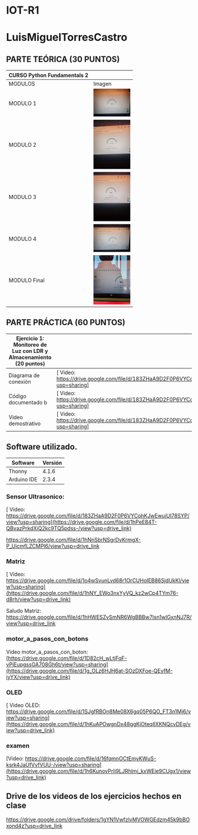 # IOT-R1
# LuisMiguelTorresCastro

## PARTE TEÓRICA (30 PUNTOS)
|CURSO Python Fundamentals 2||
|--|--|
|MODULOS|Imagen|
|MODULO 1|<img src="https://github.com/LuisMiguelTorresCastro/IOT-R1/blob/main/examen_python/1.jpeg" width="100"/>|
|MODULO 2|<img src="https://github.com/LuisMiguelTorresCastro/IOT-R1/blob/main/examen_python/2.jpeg" width="100"/>|
|MODULO 3|<img src="https://github.com/LuisMiguelTorresCastro/IOT-R1/blob/main/examen_python/3.jpeg" width="100"/>|
|MODULO 4|<img src="https://github.com/LuisMiguelTorresCastro/IOT-R1/blob/main/examen_python/4.jpeg" width="100"/>|
|MODULO Final|<img src="https://github.com/LuisMiguelTorresCastro/IOT-R1/blob/main/examen_python/final.jpeg" width="100"/>|

## PARTE PRÁCTICA (60 PUNTOS)
|Ejercicio 1: Monitoreo de Luz con LDR y Almacenamiento (20 puntos)||
|--|--|
|Diagrama de conexión|[ Video: https://drive.google.com/file/d/183ZHaA9D2F0P6VYCohKJwEwuiUI78SYP/view?usp=sharing]|
|Código documentado b|[ Video: https://drive.google.com/file/d/183ZHaA9D2F0P6VYCohKJwEwuiUI78SYP/view?usp=sharing]|
|Video demostrativo |[ Video: https://drive.google.com/file/d/183ZHaA9D2F0P6VYCohKJwEwuiUI78SYP/view?usp=sharing]|


## Software utilizado.
|Software|Versión|
|--|--|
|Thonny|4.1.6|
|Arduino IDE|2.3.4|

### Sensor Ultrasonico:

[ Video: https://drive.google.com/file/d/183ZHaA9D2F0P6VYCohKJwEwuiUI78SYP/view?usp=sharing](https://drive.google.com/file/d/1hPeE84T-QBvazPrkdXiQ2kc9TQ5pdss-/view?usp=drive_link)

https://drive.google.com/file/d/1hNnSbrNSgrDvKrmgX-P_UicmfLZCMPl6/view?usp=drive_link

### Matriz

[ Video: https://drive.google.com/file/d/1o4wSvunLvd68r1OrCUHoIEB86SjdUkKl/view?usp=sharing](https://drive.google.com/file/d/1hNY_EWo3nxYyVQ_kz2wCp4TYm76-d8rh/view?usp=drive_link)

 Saludo Matriz: 
 https://drive.google.com/file/d/1hHWESZySmNR6WgBBBw7Isn1wlGxnNJ7R/view?usp=drive_link


### motor_a_pasos_con_botons

 Video motor_a_pasos_con_boton: [https://drive.google.com/file/d/1D82cH_wLtjFqF-vPjEupgssGA708Gh6t/view?usp=sharing](https://drive.google.com/file/d/1g_OLz6HJH6at-SOzDXFoe-QEvfM-iyYX/view?usp=drive_link)
 

### OLED

[ Video OLED: https://drive.google.com/file/d/1SJgfRBOn8Me08X6gq05P6QO_FT3n1Mj6/view?usp=sharing](https://drive.google.com/file/d/1hKuAPOwgnDx48ggKjOteqIlXKNQcvDEg/view?usp=drive_link)

### examen

 [Video: https://drive.google.com/file/d/16fqmnOCtEmyKWuS-ksrk4JaUfVvfVUU-/view?usp=sharing](https://drive.google.com/file/d/1h6KunovPrIi9LJRhlmj_kxWEie9CUgx1/view?usp=drive_link)
 

## Drive de los videos de los ejercicios hechos en clase
[
https://drive.google.com/drive/folders/1gYN1VwfzlvMVOWGEdzm45k9bBOxond4z?usp=drive_link
](https://drive.google.com/drive/folders/1gYN1VwfzlvMVOWGEdzm45k9bBOxond4z?usp=drive_link)
